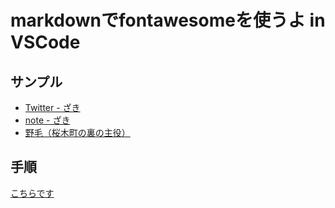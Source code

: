 
# markdownでfontawesomeを使うよ in VSCode

## サンプル

- <i class="fab fa-twitter"></i> [Twitter - ざき](https://twitter.com/zucky_zakizaki)
- <i class="fas fa-sticky-note"></i> [note - ざき](https://note.mu/zucky_zakizaki)
- <i class="fa fa-fw fa-map-marker"></i> [野毛（桜木町の裏の主役）](https://ja.wikipedia.org/wiki/%E9%87%8E%E6%AF%9B%E7%94%BA)

## 手順

[こちらです](https://kic-yuuki.hatenablog.com/entry/2019/03/03/160127)
